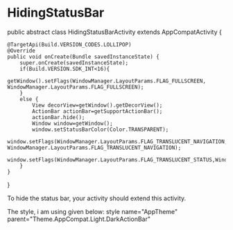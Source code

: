 # HidingStatusBar
public abstract  class HidingStatusBarActivity extends AppCompatActivity {

    @TargetApi(Build.VERSION_CODES.LOLLIPOP)
    @Override
    public void onCreate(Bundle savedInstanceState) {
        super.onCreate(savedInstanceState);
        if(Build.VERSION.SDK_INT<16){
            getWindow().setFlags(WindowManager.LayoutParams.FLAG_FULLSCREEN, WindowManager.LayoutParams.FLAG_FULLSCREEN);
        }
        else {
            View decorView=getWindow().getDecorView();
            ActionBar actionBar=getSupportActionBar();
            actionBar.hide();
            Window window=getWindow();
            window.setStatusBarColor(Color.TRANSPARENT);
            window.setFlags(WindowManager.LayoutParams.FLAG_TRANSLUCENT_NAVIGATION, WindowManager.LayoutParams.FLAG_TRANSLUCENT_NAVIGATION);
            window.setFlags(WindowManager.LayoutParams.FLAG_TRANSLUCENT_STATUS,WindowManager.LayoutParams.FLAG_TRANSLUCENT_STATUS);
        }
    }

}

To hide the status bar, your activity should extend this activity. 

The style, i am using given below: 
style name="AppTheme" parent="Theme.AppCompat.Light.DarkActionBar"


